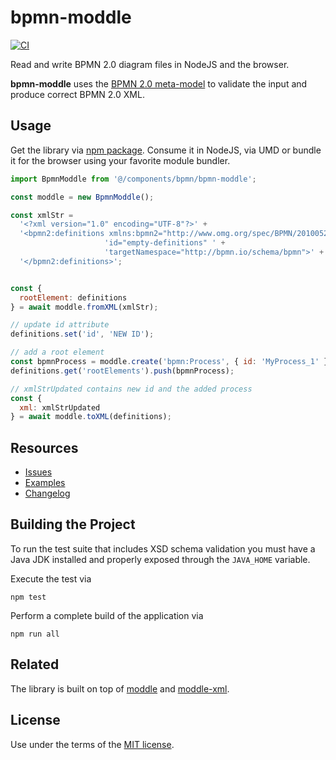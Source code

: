 # bpmn-moddle

[![CI](https://github.com/bpmn-io/bpmn-moddle/workflows/CI/badge.svg)](https://github.com/bpmn-io/bpmn-moddle/actions?query=workflow%3ACI)

Read and write BPMN 2.0 diagram files in NodeJS and the browser.

__bpmn-moddle__ uses the [BPMN 2.0 meta-model](http://www.omg.org/spec/BPMN/2.0/) to validate the input and produce correct BPMN 2.0 XML.


## Usage

Get the library via [npm package](https://www.npmjs.org/package/bpmn-moddle). Consume it in NodeJS, via UMD or bundle it for the browser using your favorite module bundler.

```javascript
import BpmnModdle from '@/components/bpmn/bpmn-moddle';

const moddle = new BpmnModdle();

const xmlStr =
  '<?xml version="1.0" encoding="UTF-8"?>' +
  '<bpmn2:definitions xmlns:bpmn2="http://www.omg.org/spec/BPMN/20100524/MODEL" ' +
                     'id="empty-definitions" ' +
                     'targetNamespace="http://bpmn.io/schema/bpmn">' +
  '</bpmn2:definitions>';


const {
  rootElement: definitions
} = await moddle.fromXML(xmlStr);

// update id attribute
definitions.set('id', 'NEW ID');

// add a root element
const bpmnProcess = moddle.create('bpmn:Process', { id: 'MyProcess_1' });
definitions.get('rootElements').push(bpmnProcess);

// xmlStrUpdated contains new id and the added process
const {
  xml: xmlStrUpdated
} = await moddle.toXML(definitions);
```


## Resources

* [Issues](https://github.com/bpmn-io/bpmn-moddle/issues)
* [Examples](https://github.com/bpmn-io/bpmn-moddle/tree/master/test/spec/xml)
* [Changelog](./CHANGELOG.md)


## Building the Project

To run the test suite that includes XSD schema validation you must have a Java JDK installed and properly exposed through the `JAVA_HOME` variable.

Execute the test via

```
npm test
```

Perform a complete build of the application via

```
npm run all
```


## Related

The library is built on top of [moddle](https://github.com/bpmn-io/moddle) and [moddle-xml](https://github.com/bpmn-io/moddle-xml).


## License

Use under the terms of the [MIT license](http://opensource.org/licenses/MIT).

